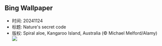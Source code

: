 ## Bing Wallpaper
- 时间: 20241124
- 标题: Nature's secret code
- 版权: Spiral aloe, Kangaroo Island, Australia (© Michael Melford/Alamy)
![](https://cn.bing.com/th?id=OHR.FibonacciAloe_EN-US5137471725_UHD.jpg&rf=LaDigue_UHD.jpg&pid=hp&w=3840&h=2160&rs=1&c=4)
